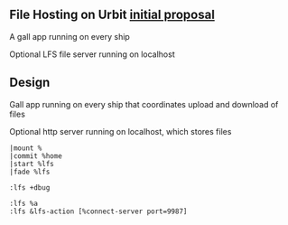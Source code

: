 ## File Hosting on Urbit [initial proposal](https://grants.urbit.org/proposals/1760204192)

A gall app running on every ship

Optional LFS file server running on localhost

## Design

Gall app running on every ship that coordinates upload and download of files

Optional http server running on localhost, which stores files


```
|mount %
|commit %home
|start %lfs
|fade %lfs

:lfs +dbug

:lfs %a
:lfs &lfs-action [%connect-server port=9987]
```
